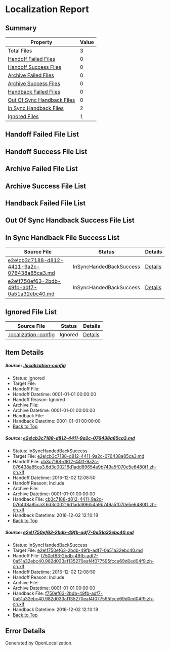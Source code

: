 # <a name='report-top'></a> Localization Report

## Summary
 Property | Value 
 -------- | ----- 
 Total Files | 3
[ Handoff Failed Files ](#handoff-failed-list)| 0
[ Handoff Success Files ](#handoff-success-list)| 0
[ Archive Failed Files ](#archive-failed-list)| 0
[ Archive Success Files ](#archive-success-list)| 0
[ Handback Failed Files ](#handback-failed-list)| 0
[ Out Of Sync Handback Files ](#outofsync-handback-success-list)| 0
[ In Sync Handback Files ](#insync-handback-success-list)| 2
[ Ignored Files ](#ignored-list)| 1

## <a name='handoff-failed-list'></a> Handoff Failed File List

## <a name='handoff-success-list'></a> Handoff Success File List

## <a name='archive-failed-list'></a> Archive Failed File List

## <a name='archive-success-list'></a> Archive Success File List

## <a name='handback-failed-list'></a> Handback Failed File List

## <a name='outofsync-handback-success-list'></a> Out Of Sync Handback Success File List

## <a name='insync-handback-success-list'></a> In Sync Handback File Success List
 Source File | Status | Details 
 ----------- | ------ | ------- 
 [e2e\cb3c7188-d812-4411-9a2c-076438a85ca3.md](https://github.com/OpenLocalizationTestOrg/ol-test0/blob/3bfb42aedf93a342d6d8b094e0e0d5d487f8c582/e2e/cb3c7188-d812-4411-9a2c-076438a85ca3.md) | InSyncHandedBackSuccess | [Details](#6835f6321a6771fceb9ed51577346ffbcd47fd161)
 [e2e\f750ef63-2bdb-49fb-adf7-0a51a32ebc40.md](https://github.com/OpenLocalizationTestOrg/ol-test0/blob/3bfb42aedf93a342d6d8b094e0e0d5d487f8c582/e2e/f750ef63-2bdb-49fb-adf7-0a51a32ebc40.md) | InSyncHandedBackSuccess | [Details](#378e6206375c6bfd73b716b45576b8d9d9bd5cad2)

## <a name='ignored-list'></a> Ignored File List
 Source File | Status | Details 
 ----------- | ------ | ------- 
 [.localization-config](https://github.com/OpenLocalizationTestOrg/ol-test0/blob/3bfb42aedf93a342d6d8b094e0e0d5d487f8c582/.localization-config) | Ignored | [Details](#c268a05ecaa7ec85942ed632c29928ee5bd6da8d0)

## Item Details
##### <a name='c268a05ecaa7ec85942ed632c29928ee5bd6da8d0'></a> Source: [.localization-config](https://github.com/OpenLocalizationTestOrg/ol-test0/blob/3bfb42aedf93a342d6d8b094e0e0d5d487f8c582/.localization-config)
* Status: Ignored
* Target File: 
* Handoff File: 
* Handoff Datetime: 0001-01-01 00:00:00
* Handoff Reason: Ignored
* Archive File: 
* Archive Datetime: 0001-01-01 00:00:00
* Handback File: 
* Handback Datetime: 0001-01-01 00:00:00
* [Back to Top](#report-top)

##### <a name='6835f6321a6771fceb9ed51577346ffbcd47fd161'></a> Source: [e2e\cb3c7188-d812-4411-9a2c-076438a85ca3.md](https://github.com/OpenLocalizationTestOrg/ol-test0/blob/3bfb42aedf93a342d6d8b094e0e0d5d487f8c582/e2e/cb3c7188-d812-4411-9a2c-076438a85ca3.md)
* Status: InSyncHandedBackSuccess
* Target File: [e2e\cb3c7188-d812-4411-9a2c-076438a85ca3.md](https://github.com/OpenLocalizationTestOrg/ol-test0-zhcn/blob/19bf538421747eaa0bb4a8f2bc3870f737a531b5/e2e/cb3c7188-d812-4411-9a2c-076438a85ca3.md)
* Handoff File: [cb3c7188-d812-4411-9a2c-076438a85ca3.6d3c00216d1add89654a9b749a5f070e5e6480f1.zh-cn.xlf](https://github.com/OpenLocalizationTestOrg/ol-test0-handoff/blob/40600b04d14e6eaee6557f2d304fe33cd7619d66/ol-handoff/OpenLocalizationTestOrg/ol-test0-zhcn/shujia/ht/cb3c7188-d812-4411-9a2c-076438a85ca3.6d3c00216d1add89654a9b749a5f070e5e6480f1.zh-cn.xlf)
* Handoff Datetime: 2016-12-02 12:08:50
* Handoff Reason: Include
* Archive File: 
* Archive Datetime: 0001-01-01 00:00:00
* Handback File: [cb3c7188-d812-4411-9a2c-076438a85ca3.6d3c00216d1add89654a9b749a5f070e5e6480f1.zh-cn.xlf](https://github.com/OpenLocalizationTestOrg/ol-test0-handback/blob/5096d7f350e243b1c512feac14377d00f612cacc/ol-handback/OpenLocalizationTestOrg/ol-test0-zhcn/shujia/ht/cb3c7188-d812-4411-9a2c-076438a85ca3.6d3c00216d1add89654a9b749a5f070e5e6480f1.zh-cn.xlf)
* Handback Datetime: 2016-12-02 12:10:18
* [Back to Top](#report-top)

##### <a name='378e6206375c6bfd73b716b45576b8d9d9bd5cad2'></a> Source: [e2e\f750ef63-2bdb-49fb-adf7-0a51a32ebc40.md](https://github.com/OpenLocalizationTestOrg/ol-test0/blob/3bfb42aedf93a342d6d8b094e0e0d5d487f8c582/e2e/f750ef63-2bdb-49fb-adf7-0a51a32ebc40.md)
* Status: InSyncHandedBackSuccess
* Target File: [e2e\f750ef63-2bdb-49fb-adf7-0a51a32ebc40.md](https://github.com/OpenLocalizationTestOrg/ol-test0-zhcn/blob/19bf538421747eaa0bb4a8f2bc3870f737a531b5/e2e/f750ef63-2bdb-49fb-adf7-0a51a32ebc40.md)
* Handoff File: [f750ef63-2bdb-49fb-adf7-0a51a32ebc40.982d033af135270eaf4f077595fcce69d0ed04f9.zh-cn.xlf](https://github.com/OpenLocalizationTestOrg/ol-test0-handoff/blob/40600b04d14e6eaee6557f2d304fe33cd7619d66/ol-handoff/OpenLocalizationTestOrg/ol-test0-zhcn/shujia/ht/f750ef63-2bdb-49fb-adf7-0a51a32ebc40.982d033af135270eaf4f077595fcce69d0ed04f9.zh-cn.xlf)
* Handoff Datetime: 2016-12-02 12:08:50
* Handoff Reason: Include
* Archive File: 
* Archive Datetime: 0001-01-01 00:00:00
* Handback File: [f750ef63-2bdb-49fb-adf7-0a51a32ebc40.982d033af135270eaf4f077595fcce69d0ed04f9.zh-cn.xlf](https://github.com/OpenLocalizationTestOrg/ol-test0-handback/blob/5096d7f350e243b1c512feac14377d00f612cacc/ol-handback/OpenLocalizationTestOrg/ol-test0-zhcn/shujia/ht/f750ef63-2bdb-49fb-adf7-0a51a32ebc40.982d033af135270eaf4f077595fcce69d0ed04f9.zh-cn.xlf)
* Handback Datetime: 2016-12-02 12:10:18
* [Back to Top](#report-top)


## Error Details

Generated by OpenLocalization.
